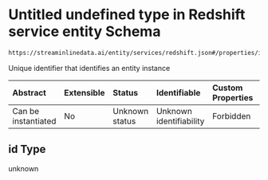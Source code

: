 # Untitled undefined type in Redshift service entity Schema

```txt
https://streaminlinedata.ai/entity/services/redshift.json#/properties/id
```

Unique identifier that identifies an entity instance

| Abstract            | Extensible | Status         | Identifiable            | Custom Properties | Additional Properties | Access Restrictions | Defined In                                                             |
| :------------------ | :--------- | :------------- | :---------------------- | :---------------- | :-------------------- | :------------------ | :--------------------------------------------------------------------- |
| Can be instantiated | No         | Unknown status | Unknown identifiability | Forbidden         | Allowed               | none                | [redshift.json*](../out/services/redshift.json "open original schema") |

## id Type

unknown
